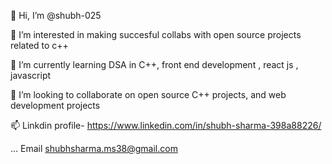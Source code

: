 👋 Hi, I’m @shubh-025

👀 I’m interested in making succesful collabs with open source projects related to c++

🌱 I’m currently learning DSA in C++, front end development , react js , javascript

💞️ I’m looking to collaborate on open source C++ projects, and web development projects

📫 Linkdin profile- https://www.linkedin.com/in/shubh-sharma-398a88226/  

... Email shubhsharma.ms38@gmail.com
